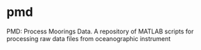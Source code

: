 # pmd
PMD: Process Moorings Data. A repository of MATLAB scripts for processing raw data files from oceanographic instrument
